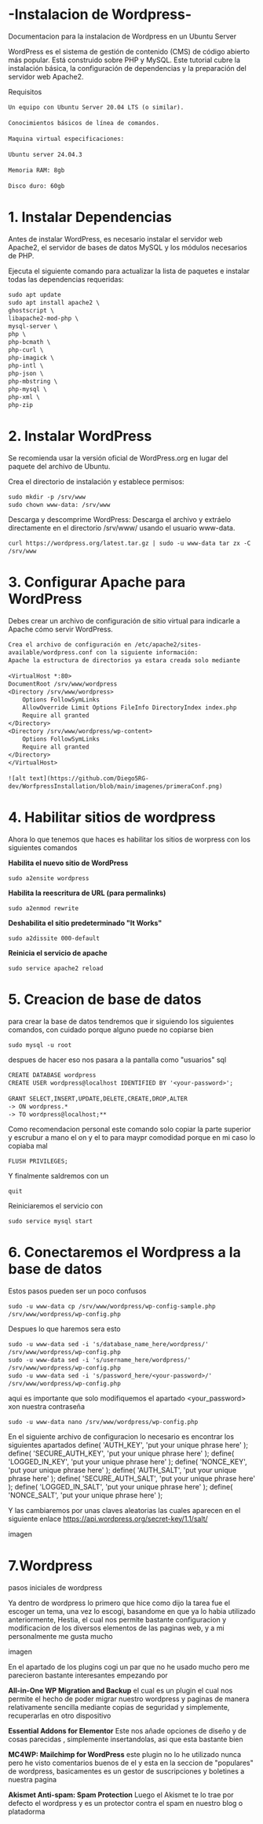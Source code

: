 # -Instalacion de Wordpress-
Documentacion para la instalacion de Wordpress en un Ubuntu Server

WordPress es el sistema de gestión de contenido (CMS) de código abierto más popular. Está construido sobre PHP y MySQL. Este tutorial cubre la instalación básica, la configuración de dependencias y la preparación del servidor web Apache2.

Requisitos

    Un equipo con Ubuntu Server 20.04 LTS (o similar).

    Conocimientos básicos de línea de comandos.

    Maquina virtual especificaciones:

    Ubuntu server 24.04.3

    Memoria RAM: 8gb

    Disco duro: 60gb

# 1. Instalar Dependencias

Antes de instalar WordPress, es necesario instalar el servidor web Apache2, el servidor de bases de datos MySQL y los módulos necesarios de PHP.

Ejecuta el siguiente comando para actualizar la lista de paquetes e instalar todas las dependencias requeridas:


    sudo apt update
    sudo apt install apache2 \
    ghostscript \
    libapache2-mod-php \
    mysql-server \
    php \
    php-bcmath \
    php-curl \
    php-imagick \
    php-intl \
    php-json \
    php-mbstring \
    php-mysql \
    php-xml \
    php-zip

# 2. Instalar WordPress

Se recomienda usar la versión oficial de WordPress.org en lugar del paquete del archivo de Ubuntu.

Crea el directorio de instalación y establece permisos:

    sudo mkdir -p /srv/www
    sudo chown www-data: /srv/www

Descarga y descomprime WordPress:
Descarga el archivo y extráelo directamente en el directorio /srv/www/ usando el usuario www-data.

    curl https://wordpress.org/latest.tar.gz | sudo -u www-data tar zx -C /srv/www

# 3. Configurar Apache para WordPress

Debes crear un archivo de configuración de sitio virtual para indicarle a Apache cómo servir WordPress.

    Crea el archivo de configuración en /etc/apache2/sites-available/wordpress.conf con la siguiente información:
    Apache la estructura de directorios ya estara creada solo mediante 

    <VirtualHost *:80>
    DocumentRoot /srv/www/wordpress
    <Directory /srv/www/wordpress>
        Options FollowSymLinks
        AllowOverride Limit Options FileInfo DirectoryIndex index.php
        Require all granted
    </Directory>
    <Directory /srv/www/wordpress/wp-content>
        Options FollowSymLinks
        Require all granted
    </Directory>
    </VirtualHost>

    ![alt text](https://github.com/Diego5RG-dev/WorfpressInstallation/blob/main/imagenes/primeraConf.png)

# 4. Habilitar sitios de wordpress

Ahora lo que tenemos que haces es habilitar los sitios de worpress con los siguientes comandos

**Habilita el nuevo sitio de WordPress**

    sudo a2ensite wordpress

**Habilita la reescritura de URL (para permalinks)**

    sudo a2enmod rewrite

**Deshabilita el sitio predeterminado "It Works"**

    sudo a2dissite 000-default

**Reinicia el servicio de apache**

    sudo service apache2 reload

# 5. Creacion de base de datos

para crear la base de datos tendremos que ir siguiendo los siguientes comandos, con cuidado porque alguno puede no copiarse bien 

    sudo mysql -u root

despues de hacer eso nos pasara a la pantalla como "usuarios" sql 

    CREATE DATABASE wordpress
    CREATE USER wordpress@localhost IDENTIFIED BY '<your-password>';

    GRANT SELECT,INSERT,UPDATE,DELETE,CREATE,DROP,ALTER
    -> ON wordpress.*
    -> TO wordpress@localhost;**
    
Como recomendacion personal este comando solo copiar la parte superior y escrubur a mano el on y el to para maypr comodidad porque en mi caso lo copiaba mal

    FLUSH PRIVILEGES;

Y finalmente saldremos con un 

    quit

Reiniciaremos el servicio con 

    sudo service mysql start

# 6. Conectaremos el Wordpress a la base de datos 

Estos pasos pueden ser un poco confusos 

    sudo -u www-data cp /srv/www/wordpress/wp-config-sample.php /srv/www/wordpress/wp-config.php

Despues lo que haremos sera esto

    sudo -u www-data sed -i 's/database_name_here/wordpress/' /srv/www/wordpress/wp-config.php
    sudo -u www-data sed -i 's/username_here/wordpress/' /srv/www/wordpress/wp-config.php
    sudo -u www-data sed -i 's/password_here/<your-password>/' /srv/www/wordpress/wp-config.php

aqui es importante que solo modifiquemos el apartado <your_password> xon nuestra contraseña 

    sudo -u www-data nano /srv/www/wordpress/wp-config.php

En el siguiente archivo de configuracion lo necesario es encontrar los siguientes apartados
    define( 'AUTH_KEY',         'put your unique phrase here' );
    define( 'SECURE_AUTH_KEY',  'put your unique phrase here' );
    define( 'LOGGED_IN_KEY',    'put your unique phrase here' );
    define( 'NONCE_KEY',        'put your unique phrase here' );
    define( 'AUTH_SALT',        'put your unique phrase here' );
    define( 'SECURE_AUTH_SALT', 'put your unique phrase here' );
    define( 'LOGGED_IN_SALT',   'put your unique phrase here' );
    define( 'NONCE_SALT',       'put your unique phrase here' );

Y las cambiaremos por unas claves aleatorias las cuales aparecen en el siguiente enlace
https://api.wordpress.org/secret-key/1.1/salt/

imagen

# 7.Wordpress

pasos iniciales de wordpress

Ya dentro de wordpress lo primero que hice como dijo la tarea fue el escoger un tema, una vez lo escogi, basandome en que ya lo habia
utilizado anteriormente, Hestia, el cual nos permite bastante configuracion y modificacion de los diversos elementos de las paginas web, y a mi personalmente 
me gusta mucho

imagen

En el apartado de los plugins cogi un par que no he usado mucho pero me parecieron bastante interesantes empezando por 

**All-in-One WP Migration and Backup** el cual es un plugin el cual nos permite el hecho de poder migrar nuestro wordpress y paginas de manera relativamente sencilla
mediante copias de seguridad y simplemente, recuperarlas en otro dispositivo 

**Essential Addons for Elementor** Este nos añade opciones de diseño y de cosas parecidas , simplemente insertandolas, asi que esta bastante bien 

**MC4WP: Mailchimp for WordPress** este plugin no lo he utilizado nunca pero he visto comentarios buenos de el y esta en la seccion de "populares" de wordpress, basicamentes
es un gestor de suscripciones y boletines a nuestra pagina 

**Akismet Anti-spam: Spam Protection** Luego el Akismet te lo trae por defecto el wordpress y es un protector contra el spam en nuestro blog o platadorma

